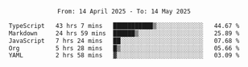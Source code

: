 <div align="center">
<p style="text-align: center;">
<!--START_SECTION:waka-->

```txt
From: 14 April 2025 - To: 14 May 2025

TypeScript   43 hrs 7 mins   ███████████▒░░░░░░░░░░░░░   44.67 %
Markdown     24 hrs 59 mins  ██████▒░░░░░░░░░░░░░░░░░░   25.89 %
JavaScript   7 hrs 24 mins   ██░░░░░░░░░░░░░░░░░░░░░░░   07.68 %
Org          5 hrs 28 mins   █▒░░░░░░░░░░░░░░░░░░░░░░░   05.66 %
YAML         2 hrs 58 mins   ▓░░░░░░░░░░░░░░░░░░░░░░░░   03.09 %
```

<!--END_SECTION:waka-->
</p>
</div>
